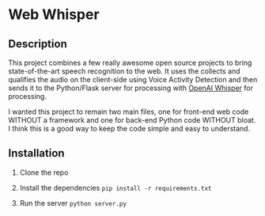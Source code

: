 # Web Whisper

## Description
This project combines a few really awesome open source projects to bring state-of-the-art speech recognition to the web. It uses the collects and qualifies the audio on the client-side using Voice Activity Detection and then sends it to the Python/Flask server for processing with [OpenAI Whisper](https://github.com/openai/whisper) for processing.

I wanted this project to remain two main files, one for front-end web code WITHOUT a framework and one for back-end Python code WITHOUT bloat. I think this is a good way to keep the code simple and easy to understand.

## Installation

1. Clone the repo

2. Install the dependencies
   `pip install -r requirements.txt`

3. Run the server
   `python server.py`
